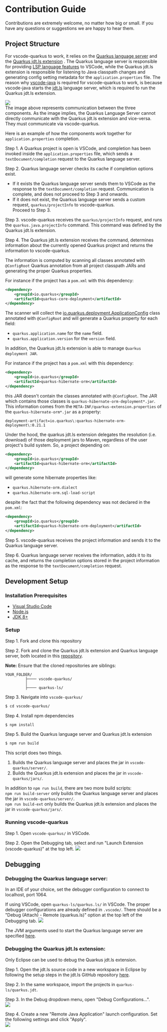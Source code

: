 # Contribution Guide

Contributions are extremely welcome, no matter how big or small.
If you have any questions or suggestions we are happy to hear them.

## Project Structure
For vscode-quarkus to work, it relies on the
[Quarkus language server](https://github.com/redhat-developer/quarkus-ls/tree/master/quarkus.ls)
and the 
[Quarkus jdt.ls extension](https://github.com/redhat-developer/quarkus-ls/tree/master/quarkus.jdt)
. The Quarkus language server is responsible for providing
[LSP language features](https://microsoft.github.io/language-server-protocol/specification)
to VSCode, while the Quarkus jdt.ls extension is responsible for listening
to Java classpath changes and generating config setting metadata for
the `application.properties` file.
The reason why 
[vscode-java](https://github.com/redhat-developer/vscode-jav) 
is required for vscode-quarkus to work, is because vscode-java
starts the [jdt.ls](https://github.com/eclipse/eclipse.jdt.ls)
language server, which is required to run the Quarkus jdt.ls extension.  

![](images/componentDiagram.png)  
The image above represents communication between the three components. 
As the image implies, the Quarkus Language Server cannot directly 
communicate with the Quarkus jdt.ls extension and vice-versa. They must 
communicate via vscode-quarkus.  

Here is an example of how the components work together for
`application.properties` completion.  

Step 1. A Quarkus project is open is VSCode, and completion has been 
invoked inside the `application.properties` file, which sends a
`textDocument/completion` request to the Quarkus language server.  

Step 2. Quarkus language server checks its cache if completion options
exist.  
* If it exists the Quarkus language server sends them to VSCode 
as the response to the `textDocument/completion` request.
Communication is complete, and does not proceed to Step 3 
and onwards.
* If it does not exist, the Quarkus language server sends a 
custom request, `quarkus/projectInfo` to vscode-quarkus.  
Proceed to Step 3.  

Step 3. vscode-quarkus receives the `quarkus/projectInfo` request,
and runs the `quarkus.java.projectInfo` command. This command was
defined by the Quarkus jdt.ls extension.  

Step 4. The Quarkus jdt.ls extension receives the command, determines
information about the currently opened Quarkus project and returns
the information to vscode-quarkus.  

The information is computed by scanning all classes annotated with `@ConfigRoot` Quarkus annotation from all project classpath JARs and generating the proper Quarkus properties.

For instance if the project has a `pom.xml` with this dependency:

```xml
<dependency>
    <groupId>io.quarkus</groupId>
    <artifactId>quarkus-core-deployment</artifactId>
</dependency>
```

The scanner will collect the [io.quarkus.deployment.ApplicationConfig](https://github.com/quarkusio/quarkus/blob/master/core/deployment/src/main/java/io/quarkus/deployment/ApplicationConfig.java) class annotated with `@ConfigRoot` and will generate a Quarkus property for each field:

 * `quarkus.application.name` for the `name` field.
 * `quarkus.application.version` for the `version` field.
 
In addition, the Quarkus jdt.ls extension is able to manage `Quarkus deployment JAR`. 

For instance if the project has a `pom.xml` with this dependency:

```xml
<dependency>
    <groupId>io.quarkus</groupId>
    <artifactId>quarkus-hibernate-orm</artifactId>
</dependency>
```

this JAR doesn't contain the classes annotated with `@ConfigRoot`. The JAR which contains those classes is `quarkus-hibernate-orm-deployment*.jar`. This information comes from 
the `META-INF/quarkus-extension.properties` of the `quarkus-hibernate-orm*.jar` as a property:
		 
```
deployment-artifact=io.quarkus\:quarkus-hibernate-orm-deployment\:0.21.1
```

Under the hood, the quarkus jdt.ls extension delegates the resolution (i.e. download) of those deployment jars to Maven, regardless of the user project's build system. So, a project depending on:

```xml
<dependency>
    <groupId>io.quarkus</groupId>
    <artifactId>quarkus-hibernate-orm</artifactId>
</dependency>
```

will generate some hibernate properties like:

 * `quarkus.hibernate-orm.dialect`
 * `quarkus.hibernate-orm.sql-load-script`
 
despite the fact that the following dependency was not declared in the `pom.xml`:

```xml
<dependency>
    <groupId>io.quarkus</groupId>
    <artifactId>quarkus-hibernate-orm-deployment</artifactId>
</dependency>
```
 
Step 5. vscode-quarkus receives the project information and sends it
to the Quarkus language server.  

Step 6. Quarkus language server receives the information, adds it 
to its cache, and returns the completion options stored in the 
project information as the response to the `textDocument/completion`
request. 


## Development Setup

### Installation Prerequisites

  * [Visual Studio Code](https://code.visualstudio.com/)
  * [Node.js](https://nodejs.org/en/)
  * [JDK 8+](http://www.oracle.com/technetwork/java/javase/downloads/index.html)

### Setup
Step 1. Fork and clone this repository  

Step 2. Fork and clone the Quarkus jdt.ls extension and Quarkus language server, both located
in this [repository](https://github.com/redhat-developer/quarkus-ls).  

**Note:** Ensure that the cloned repositories are siblings:

```
YOUR_FOLDER/
         ├──── vscode-quarkus/
         │      
         ├──── quarkus-ls/
```  
Step 3. Navigate into `vscode-quarkus/`
```bash
$ cd vscode-quarkus/
```  
Step 4. Install npm dependencies
```bash
$ npm install
```  

Step 5. Build the Quarkus language server and Quarkus jdt.ls extension
```bash
$ npm run build
```
This script does two things.
1. Builds the Quarkus language server and places the jar in 
`vscode-quarkus/server/`.
2. Builds the Quarkus jdt.ls extension and places the jar in 
`vscode-quarkus/jars/`.  

In addition to `npm run build`, there are two more build scripts:  
`npm run build-server` only builds the Quarkus language server and places the jar in `vscode-quarkus/server/`.  
`npm run build-ext` only builds the Quarkus jdt.ls extension and places the jar in `vscode-quarkus/jars/`.

### Running vscode-quarkus
Step 1. Open `vscode-quarkus/` in VSCode.  

Step 2. Open the Debugging tab, select and run 
"Launch Extension (vscode-quarkus)" at the top left.
![](images/runExtension.png)

## Debugging  
### Debugging the Quarkus language server:
In an IDE of your choice, set the debugger configuration to connect
to localhost, port 1064.  

If using VSCode, open `quarkus-ls/quarkus.ls/` in VSCode. The proper
debugger configurations are already defined in `.vscode/`.
There should be a "Debug (Attach) - Remote (quarkus.ls)" option
at the top left of the Debugging tab.
![](images/runDebugger.png)  

The JVM arguments used to start the Quarkus language
server are specified
[here](https://github.com/redhat-developer/vscode-xml/blob/35c122edcce09038e853dfab112dd76813302034/src/javaServerStarter.ts#L26).

### Debugging the Quarkus jdt.ls extension:
Only Eclipse can be used to debug the Quarkus jdt.ls extension.  

Step 1. Open the jdt.ls source code in a new workspace in Eclipse by
following the setup
steps in the jdt.ls GitHub repository 
[here](https://github.com/eclipse/eclipse.jdt.ls#first-time-setup).  

Step 2. In the same workspace, import the projects in
`quarkus-ls/quarkus.jdt`.

Step 3. In the Debug dropdown menu, open "Debug Configurations...".  
![](images/debugConfigMenu.png)  

Step 4. Create a new "Remote Java Application" launch configuration.
Set the following settings and click "Apply".  
![](images/debugConfig.png)


